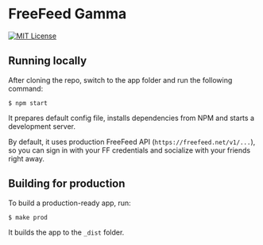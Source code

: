 # FreeFeed Gamma

[![MIT License](https://img.shields.io/badge/license-MIT-blue.svg)](./LICENSE)

## Running locally

After cloning the repo, switch to the app folder and run the following command:

```
$ npm start
```

It prepares default config file, installs dependencies from NPM and starts 
a development server.

By default, it uses production FreeFeed API (`https://freefeed.net/v1/...`), 
so you can sign in with your FF credentials and socialize with your friends 
right away.

## Building for production

To build a production-ready app, run:

```
$ make prod
```

It builds the app to the `_dist` folder.
